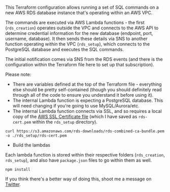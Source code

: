 This Terraform configuration allows running a set of SQL commands on a new AWS RDS database instance that's operating within an AWS VPC.

The commands are executed via AWS Lambda functions - the first (`rds_creation`) operates outside the VPC and connects to the AWS API to determine credential information for the new database (endpoint, port, username, database). It then sends these details via SNS to another function operating _within_ the VPC (`rds_setup`), which connects to the PostgreSQL database and executes the SQL commands.

The initial notification comes via SNS from the RDS events (and there is the configuration within the Terraform file here to set up that subscription).

Please note:

* There are variables defined at the top of the Terraform file - everything else should be pretty self-contained (though you should definitely read through all of the code to ensure you understand it before using it).
* The internal Lambda function is expecting a PostgreSQL database. This will need changing if you're going to use MySQL/Aurora/etc.
* The internal Lambda function connects via SSL, and so requires a local copy of the [AWS SSL Certificate file](https://s3.amazonaws.com/rds-downloads/rds-combined-ca-bundle.pem) (which I have saved as `rds-cert.pem` within the `rds_setup` directory).

```cli
curl https://s3.amazonaws.com/rds-downloads/rds-combined-ca-bundle.pem -o ./rds_setup/rds-cert.pem
```

* Build the lambdas

Each lambda function is stored within their respective folders (`rds_creation`, `rds_setup`), and also have `package.json` files to go within them as well.

```cli
npm install
```

If you think there's a better way of doing this, shoot me a message on [Twitter](https://twitter.com/pat).